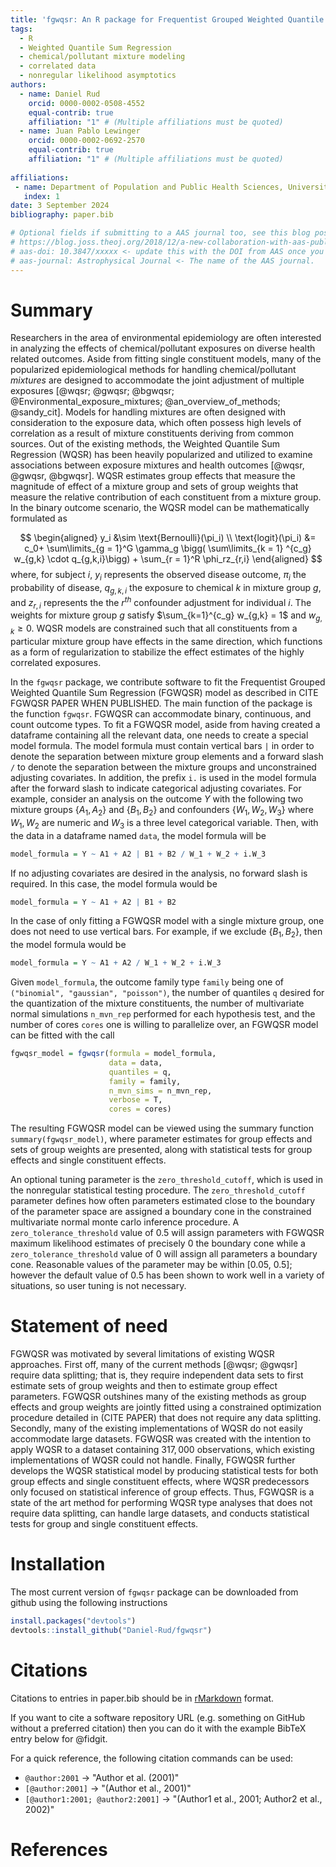 ```yaml
---
title: 'fgwqsr: An R package for Frequentist Grouped Weighted Quantile Sum Regression '
tags:
  - R
  - Weighted Quantile Sum Regression 
  - chemical/pollutant mixture modeling 
  - correlated data
  - nonregular likelihood asymptotics 
authors:
  - name: Daniel Rud 
    orcid: 0000-0002-0508-4552
    equal-contrib: true
    affiliation: "1" # (Multiple affiliations must be quoted)
  - name: Juan Pablo Lewinger 
    orcid: 0000-0002-0692-2570
    equal-contrib: true
    affiliation: "1" # (Multiple affiliations must be quoted)
    
affiliations:
 - name: Department of Population and Public Health Sciences, University of Southern California, USA
   index: 1
date: 3 September 2024
bibliography: paper.bib

# Optional fields if submitting to a AAS journal too, see this blog post:
# https://blog.joss.theoj.org/2018/12/a-new-collaboration-with-aas-publishing
# aas-doi: 10.3847/xxxxx <- update this with the DOI from AAS once you know it.
# aas-journal: Astrophysical Journal <- The name of the AAS journal.
---
```


# Summary

Researchers in the area of environmental epidemiology are often interested in analyzing the effects of chemical/pollutant exposures on diverse health related outcomes.  Aside from fitting single constituent models, many of the popularized epidemiological methods for handling chemical/pollutant *mixtures* are designed to accommodate the joint adjustment of multiple exposures [@wqsr; @gwqsr; @bgwqsr; @Environmental_exposure_mixtures; @an_overview_of_methods; @sandy_cit].  Models for handling mixtures are often designed with consideration to the exposure data, which often possess high levels of correlation as a result of mixture constituents deriving from common sources.  Out of the existing methods, the Weighted Quantile Sum Regression (WQSR) has been heavily popularized and utilized to examine associations between exposure mixtures and health outcomes [@wqsr, @gwqsr, @bgwqsr].  WQSR estimates group effects that measure the magnitude of effect of a mixture group and sets of group weights that measure the relative contribution of each constituent from a mixture group. In the binary outcome scenario, the WQSR model can be mathematically formulated as 

$$
\begin{aligned}
y_i &\sim \text{Bernoulli}(\pi_i) \\ 
\text{logit}(\pi_i) &= c_0+ \sum\limits_{g = 1}^G \gamma_g \bigg( \sum\limits_{k = 1} ^{c_g} w_{g,k} \cdot q_{g,k,i}\bigg) + \sum_{r = 1}^R \phi_rz_{r,i} 
\end{aligned}
$$
where, for subject  $i$, $y_i$  represents the observed disease outcome,  $\pi_i$ the probability of disease,   $q_{g,k,i}$ the exposure to chemical $k$ in mixture group $g$, and $z_{r,i}$ represents the the $r^{th}$ confounder adjustment for individual $i$.  The weights for mixture group $g$ satisfy $\sum_{k=1}^{c_g} w_{g,k} = 1$ and $w_{g,k} \ge 0$.  WQSR models are constrained such that all constituents from a particular mixture group have effects in the same direction, which functions as a form of regularization to stabilize the effect estimates of the highly correlated exposures.  


In the `fgwqsr` package, we contribute software to fit the Frequentist Grouped Weighted Quantile Sum Regression (FGWQSR) model as described in CITE FGWQSR PAPER WHEN PUBLISHED.  The main function of the package is the function `fgwqsr`.  FGWQSR can accommodate binary, continuous, and count outcome types.  To fit a FGWQSR model, aside from having created a dataframe containing all the relevant data, one needs to create a special model formula.  The model formula must contain vertical bars `|` in order to denote the separation between mixture group elements and a forward slash `/` to denote the separation between the mixture groups and unconstrained adjusting covariates.  In addition, the prefix `i.` is used in the model formula after the forward slash to indicate categorical adjusting covariates.  For example, consider an analysis on the outcome $Y$ with the following two mixture groups $\{A_1, A_2\}$ and $\{B_1, B_2\}$ and confounders $\{W_1, W_2, W_3\}$ where $W_1, W_2$ are numeric and $W_3$ is a three level categorical variable.  Then, with the data in a dataframe named `data`, the model formula will be 
```r
model_formula = Y ~ A1 + A2 | B1 + B2 / W_1 + W_2 + i.W_3
```

If no adjusting covariates are desired in the analysis, no forward slash is required.  In this case, the model formula would be 

```r
model_formula = Y ~ A1 + A2 | B1 + B2 
```

In the case of only fitting a FGWQSR model with a single mixture group, one does not need to use vertical bars.  For example, if we exclude $\{ B_1, B_2\}$, then the model formula would be 

```r
model_formula = Y ~ A1 + A2 / W_1 + W_2 + i.W_3
```

Given `model_formula`, the outcome family type `family` being one of `("binomial", "gaussian", "poisson")`, the number of quantiles `q` desired for the quantization of the mixture constituents, the number of multivariate normal simulations `n_mvn_rep` performed for each hypothesis test, and the number of cores `cores` one is willing to parallelize over, an FGWQSR model can be fitted with the call 

```r
fgwqsr_model = fgwqsr(formula = model_formula, 
                      data = data, 
                      quantiles = q, 
                      family = family, 
                      n_mvn_sims = n_mvn_rep, 
                      verbose = T, 
                      cores = cores)
```
The resulting FGWQSR model can be viewed using the summary function `summary(fgwqsr_model)`, where parameter estimates for group effects and sets of group weights are presented, along with statistical tests for group effects and single constituent effects. 

An optional tuning parameter is the `zero_threshold_cutoff`, which is used in the nonregular statistical testing procedure.  The `zero_threshold_cutoff` parameter defines how often parameters estimated close to the boundary of the parameter space are assigned a boundary cone in the constrained multivariate normal monte carlo inference procedure.   A `zero_tolerance_threshold` value of $0.5$ will assign parameters with FGWQSR maximum likelihood estimates of precisely $0$ the boundary cone while a `zero_tolerance_threshold` value of 0 will assign all
parameters a boundary cone.  Reasonable values of the parameter may be within [0.05, 0.5]; however the default value of $0.5$ has been shown to work well in a variety of situations, so user tuning is not necessary.  

# Statement of need

FGWQSR was motivated by several limitations of existing WQSR approaches.  First off, many of the current methods [@wqsr; @gwqsr] require data splitting; that is, they require independent data sets to first estimate sets of group weights and then to estimate group effect parameters. FGWQSR outshines many of the existing methods as group effects and group weights are jointly fitted using a constrained optimization procedure detailed in (CITE PAPER) that does not require any data splitting.  Secondly, many of the existing implementations of WQSR do not easily accommodate large datasets.  FGWQSR was created with the intention to apply WQSR to a dataset containing $317,000$ observations, which existing implementations of WQSR could not handle.  Finally, FGWQSR further develops the WQSR statistical model by producing statistical tests for both group effects and single constituent effects, where WQSR predecessors only focused on statistical inference of group effects.  Thus, FGWQSR is a state of the art method for performing WQSR type analyses that does not require data splitting, can handle large datasets, and conducts statistical tests for group and single constituent effects.  




# Installation 

The most current version of `fgwqsr` package can be downloaded from github using the following instructions 
```r
install.packages("devtools")
devtools::install_github("Daniel-Rud/fgwqsr")
```


# Citations

Citations to entries in paper.bib should be in
[rMarkdown](http://rmarkdown.rstudio.com/authoring_bibliographies_and_citations.html)
format.

If you want to cite a software repository URL (e.g. something on GitHub without a preferred
citation) then you can do it with the example BibTeX entry below for @fidgit.

For a quick reference, the following citation commands can be used:
- `@author:2001`  ->  "Author et al. (2001)"
- `[@author:2001]` -> "(Author et al., 2001)"
- `[@author1:2001; @author2:2001]` -> "(Author1 et al., 2001; Author2 et al., 2002)"



# References







